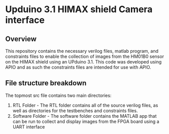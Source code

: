 # Upduino 3.1 HIMAX shield Camera interface

## Overview
This repository contains the necessary verilog files, matlab program, and constraints files
to enable the collection of images from the HM01B0 sensor on the HIMAX 
shield using an UPduino 3.1. This code was developed using APIO and as such the constraints files are intended for use with APIO.

## File structure breakdown
The topmost src file contains two main directories:
1. RTL Folder - The RTL folder contains all of the source verilog files, as well as directories for the testbenches and constraints files.
2. Software Folder - The software folder contains the MATLAB app that can be run to collect and display images from the FPGA board using a UART interface
